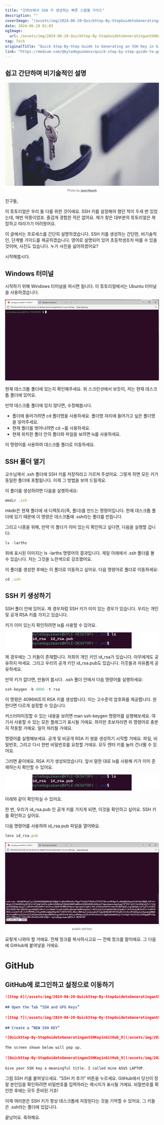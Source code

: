```yaml
---
title: "깃허브에서 SSH 키 생성하는 빠른 스텝별 가이드"
description: ""
coverImage: "/assets/img/2024-06-20-QuickStep-By-StepGuidetoGeneratinganSSHKeyinGitHub_0.png"
date: 2024-06-20 01:03
ogImage: 
  url: /assets/img/2024-06-20-QuickStep-By-StepGuidetoGeneratinganSSHKeyinGitHub_0.png
tag: Tech
originalTitle: "Quick Step-By-Step Guide to Generating an SSH Key in GitHub"
link: "https://medium.com/@kyledeguzmanx/quick-step-by-step-guide-to-generating-an-ssh-key-in-github-d3c6f7e185bb"
---
```



## 쉽고 간단하며 비기술적인 설명

![이미지](/assets/img/2024-06-20-QuickStep-By-StepGuidetoGeneratinganSSHKeyinGitHub_0.png)

친구들,

이 튜토리얼은 우리 둘 다를 위한 것이에요. SSH 키를 설정해야 했던 적이 두세 번 있었는데, 매번 악몽이었죠. 즐겁게 경험한 적은 없어요. 제가 찾은 대부분의 튜토리얼은 복잡하고 따라가기 어려웠어요.

<div class="content-ad"></div>

이 글에서는 프로세스를 간단히 설명하겠습니다. SSH 키를 생성하는 간단한, 비기술적인, 단계별 가이드를 제공하겠습니다. 영어로 설명되어 있어 초등학생조차 따를 수 있을 것이며, 사진도 있습니다. 누가 사진을 싫어하겠어요?

시작해봅시다.

## Windows 터미널

시작하기 위해 Windows 터미널을 여시면 됩니다. 이 튜토리얼에서는 Ubuntu 터미널을 사용하겠습니다.

<div class="content-ad"></div>

![이미지](/assets/img/2024-06-20-QuickStep-By-StepGuidetoGeneratinganSSHKeyinGitHub_1.png)

현재 데스크톱 폴더에 있는지 확인해주세요. 위 스크린샷에서 보듯이, 저는 현재 데스크톱 폴더에 있어요.

만약 데스크톱 폴더에 있지 않다면, 수정해봅시다.

- 폴더에 들어가려면 cd 폴더명을 사용하세요. 폴더명 자리에 들어가고 싶은 폴더명을 넣어주세요.
- 현재 폴더를 벗어나려면 cd ~를 사용하세요.
- 현재 위치한 폴더 안의 폴더와 파일을 보려면 ls를 사용하세요.

<div class="content-ad"></div>

이 명령어를 사용하여 데스크톱 폴더로 이동하세요.

## SSH 폴더 열기

교수님께서 .ssh 폴더에 SSH 키를 저장하라고 가르쳐 주셨어요. 그렇게 하면 모든 키가 동일한 폴더에 포함됩니다. 이제 그 방법을 보여 드릴게요.

이 폴더를 생성하려면 다음을 실행하세요:

<div class="content-ad"></div>

```js
mkdir .ssh
```

mkdir은 현재 폴더에 새 디렉토리(즉, 폴더)를 만드는 명령어입니다. 현재 데스크톱 폴더에 있기 때문에 이 명령은 데스크톱에 .ssh라는 폴더를 만듭니다.

그리고 나중을 위해, 만약 이 폴더가 이미 있는지 확인하고 싶다면, 다음을 실행할 겁니다:

```js
ls -larths
```

<div class="content-ad"></div>

위에 표시된 이미지는 ls -larths 명령어의 결과입니다. 제일 아래에서 .ssh 폴더를 볼 수 있습니다. 저는 그것을 노란색으로 강조했어요.

이 폴더를 생성한 후에는 이 폴더로 이동하고 싶어요. 다음 명령어로 폴더로 이동하세요:

```js
cd .ssh
```

<div class="content-ad"></div>

## SSH 키 생성하기

SSH 폴더 안에 있어요. 제 경우처럼 SSH 키가 이미 있는 경우가 있습니다. 우리는 개인 및 공개 RSA 키를 가지고 있습니다.

키가 이미 있는지 확인하려면 ls를 사용할 수 있어요.

![이미지](/assets/img/2024-06-20-QuickStep-By-StepGuidetoGeneratinganSSHKeyinGitHub_3.png)

<div class="content-ad"></div>

제 경우에는 그 키들이 존재합니다. 저희의 개인 키인 id_rsa가 있습니다. 아무에게도 공유하지 마세요. 그리고 우리의 공개 키인 id_rsa.pub도 있습니다. 이웃들과 자유롭게 공유하세요.

만약 키가 없다면, 만들어 봅시다. .ssh 폴더 안에서 다음 명령어를 실행하세요:

```js
ssh-keygen -b 4096 -t rsa
```

이 명령은 4096비트의 RSA 키를 생성합니다. 이는 고수준의 암호화를 제공합니다. 원한다면 다르게 설정할 수 있습니다.

<div class="content-ad"></div>

커스터마이징할 수 있는 내용을 보려면 man ssh-keygen 명령어를 실행해보세요. 여기서 사용할 수 있는 모든 플래그가 표시될 거에요. 하지만 초보자라면 위 명령어로 충분히 작동할 거예요. 일이 처리될 거에요.

명령어를 실행해보세요. 공개 및 비공개 RSA 키 쌍을 생성하기 시작할 거에요. 파일, 비밀번호, 그리고 다시 한번 비밀번호를 요청할 거에요. 모두 엔터 키를 눌러 건너뛸 수 있어요.

그러면 끝이에요. RSA 키가 생성되었습니다. 앞서 말한 대로 ls를 사용해 키가 이미 존재하는지 확인할 수 있어요.

![image](/assets/img/2024-06-20-QuickStep-By-StepGuidetoGeneratinganSSHKeyinGitHub_4.png)

<div class="content-ad"></div>

아래와 같이 확인하실 수 있어요.

한 번, 우리가 id_rsa.pub 인 공개 키를 가지게 되면, 이것을 확인하고 싶어요. SSH 키를 확인하고 싶어요.

다음 명령어를 사용하여 id_rsa.pub 파일을 열어봐요.

```js
less id_rsa.pub
```

<div class="content-ad"></div>

<img src="/assets/img/2024-06-20-QuickStep-By-StepGuidetoGeneratinganSSHKeyinGitHub_5.png" />

요렇게 나와야 할 거에요. 전체 청크를 복사하시고요 — 전체 청크를 말이에요. 그 다음에 GitHub에 붙여넣을 거에요.

# GitHub

## GitHub에 로그인하고 설정으로 이동하기

<div class="content-ad"></div>

```markdown
![Step 6](/assets/img/2024-06-20-QuickStep-By-StepGuidetoGeneratinganSSHKeyinGitHub_6.png)

## Open the Tab “SSH and GFG Keys”

![Step 7](/assets/img/2024-06-20-QuickStep-By-StepGuidetoGeneratinganSSHKeyinGitHub_7.png)

## Create a “NEW SSH KEY”
```

<div class="content-ad"></div>

```markdown
![QuickStep-By-StepGuidetoGeneratinganSSHKeyinGitHub_8](/assets/img/2024-06-20-QuickStep-By-StepGuidetoGeneratinganSSHKeyinGitHub_8.png)

The screen shown below will pop up.

![QuickStep-By-StepGuidetoGeneratinganSSHKeyinGitHub_9](/assets/img/2024-06-20-QuickStep-By-StepGuidetoGeneratinganSSHKeyinGitHub_9.png)

Give your SSH key a meaningful title. I called mine ASUS LAPTOP.
```

<div class="content-ad"></div>

그럼 SSH 키를 붙여넣으세요. "SSH 키 추가" 버튼을 누르세요. GitHub에서 당신이 정말 본인임을 확인하려면 비밀번호를 입력하라는 메시지가 표시될 거에요. 비밀번호를 확인한 후에는 모두 준비된 거죠!

이제 여러분은 SSH 키가 항상 데스크톱에 저장된다는 것을 기억할 수 있어요. 그 키들은 .ssh라는 폴더에 있답니다.

끝났어요. 축하해요.
